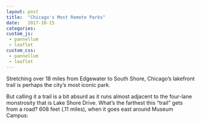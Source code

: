 ```yaml
---
layout: post
title:  "Chicago's Most Remote Parks"
date:   2017-10-15
categories:
custom_js: 
 - pannellum
 - leaflet
custom_css:
 - pannellum
 - leaflet
---
```


Stretching over 18 miles from Edgewater to South Shore, Chicago’s lakefront trail is perhaps the city’s most iconic park.

But calling it a trail is a bit absurd as it runs almost adjacent to the four-lane monstrosity that is Lake Shore Drive. What’s the farthest this “trail” gets from a road? 608 feet (.11 miles), when it goes east around Museum Campus:

<figure>
<div id="panorama" class="panorama"></div>
<div id="mapid" class="map"></div>
</figure>

<script>
pannellum.viewer('panorama', {
    "type": "equirectangular",
    "panorama": "https://i.imgur.com/9tiJATm.jpg",
    "vaov":"54.15", "hfov":"60","minPitch":"-25","maxPitch":"25"
});

var mymap = L.map('mapid').setView([41.8681098, -87.6153608], 15);
access_token = 'pk.eyJ1IjoiZXBvdGFzaCIsImEiOiJjaXFqeDBpNTUwMGk5ZnhtOGN4ZjJ2MHhmIn0.r5jxF47AZ4lwsr6ADeKbAA'
L.tileLayer('https://api.tiles.mapbox.com/v4/{id}/{z}/{x}/{y}.png?access_token=' + access_token, {
	attribution: 'Map data &copy; <a href="http://openstreetmap.org">OpenStreetMap</a> contributors, <a href="http://creativecommons.org/licenses/by-sa/2.0/">CC-BY-SA</a>, Imagery © <a href="http://mapbox.com">Mapbox</a>',
	maxZoom: 18,
	id: 'mapbox.streets',
	accessToken: 'your.mapbox.access.token'
}).addTo(mymap);
</script>

